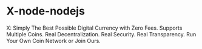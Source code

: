 # X-node-nodejs
X: Simply The Best Possible Digital Currency with Zero Fees. Supports Multiple Coins. Real Decentralization. Real Security. Real Transparency. Run Your Own Coin Network or Join Ours.
